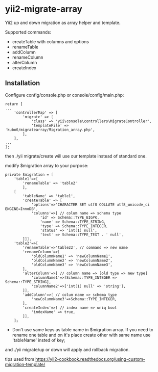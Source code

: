 # yii2-migrate-array

Yii2 up and down migration as array helper and template.

Supported commands:
* createTable with columns and options
* renameTable
* addColumn
* renameColumn
* alterColumn
* createIndex

## Installation

Configure config/console.php or console/config/main.php:
```
return [
...
    'controllerMap' => [
        'migrate' => [
            'class' => 'yii\console\controllers\MigrateController',
            'templateFile' => 'kubo0/migratearray/Migration_array.php',
        ],
    ],
...
];
```
then ./yii migrate/create will use our template instead of standard one.

modify $migration array to your purpose:

```
private $migration = [
    'table1'=>[
        'renameTable' => 'table2'
        ],
    [
        'tableName' => 'table1',
        'createTable' => [
            'options'=>'CHARACTER SET utf8 COLLATE utf8_unicode_ci ENGINE=InnoDB',
            'columns'=>[ // colum name => schema type
                'id' => Schema::TYPE_BIGPK,
                'name' => Schema::TYPE_STRING,
                'type' => Schema::TYPE_INTEGER,
                'status' => 'int(1) null',
                'text' => Schema::TYPE_TEXT . ' null',
        ]]],
    'table2'=>[
        'renameTable'=>'table22', // command => new name
        'renameColumn'=>[
            'oldColumnName1' => 'newColumnName1',
            'oldColumnName2' => 'newColumnName2',
            'oldColumnName3' => 'newColumnName3',
        ],
        'alterColumn'=>[ // column name => [old type => new type]
            'columnName1'=>[Schema::TYPE_INTEGER => Schema::TYPE_STRING],
            'columnName2'=>['int(1) null' => 'string'],
        ]],
        'addColumn'=>[ // colum name => schema type
            'newColumnName3'=>Schema::TYPE_INTEGER,
        ],
        'createIndex'=>[ // index name => uniq bool
            'indexName' => true,
        ]],
    ];
```

* Don't use same keys as table name in $migration array. If you need to rename one table and on it's place create other with same name use 'tableName' insted of key;

and ./yii migrate/up or down will apply and rollback migration.

tips used from https://yii2-cookbook.readthedocs.org/using-custom-migration-template/

